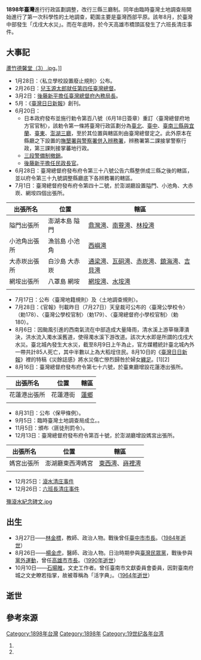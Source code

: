 **1898年臺灣**進行行政區劃調整，改行三縣三廳制。同年由臨時臺灣土地調查局開始進行了第一次科學性的土地調查，範圍主要是臺灣西部平原。該年8月，於臺灣中部發生「戊戌大水災」。而在年底時，於今天高雄市橋頭區發生了六班長清庄事件。

## 大事記

[蘆竹德馨堂（3）.jpg](https://zh.wikipedia.org/wiki/File:蘆竹德馨堂（3）.jpg "fig:蘆竹德馨堂（3）.jpg")。\]\]

  - 1月28日：〈私立學校設置廢止規則〉公布。
  - 2月26日：[兒玉源太郎就任第四任臺灣總督](../Page/兒玉源太郎.md "wikilink")。
  - 3月2日：[後藤新平擔任臺灣總督府內務局長](../Page/後藤新平.md "wikilink")。
  - 5月：《[臺灣日日新報](../Page/臺灣日日新報.md "wikilink")》創刊。
  - 6月20日：
      - 日本政府發布並施行勅令第百八號（6月18日簽章）重訂〈臺灣總督府地方官官制〉，該勅令第一條將臺灣行政區劃分為[臺北](../Page/臺北縣_\(日治時期\).md "wikilink")、[臺中](https://zh.wikipedia.org/wiki/臺中縣_\(日治時期\) "wikilink")、[臺南三縣與](../Page/臺南縣_\(日治時期\).md "wikilink")[宜蘭](../Page/宜蘭廳.md "wikilink")、[臺東](https://zh.wikipedia.org/wiki/臺東廳 "wikilink")、[澎湖三廳](../Page/澎湖廳.md "wikilink")，至於其位置與轄區則由臺灣總督定之。此外原本在縣廳之下設置的[撫墾署與警察署併入](https://zh.wikipedia.org/wiki/撫墾署 "wikilink")[辨務署](../Page/辨務署.md "wikilink")，辨務署第二課接掌警察行政，第三課則接掌蕃地行政。
      - [三段警備制撤銷](https://zh.wikipedia.org/wiki/三段警備制 "wikilink")。
      - [後藤新平擔任民政長官](../Page/後藤新平.md "wikilink")。
  - 6月28日：臺灣總督府發布府令第三十八號公告六縣整併成三縣之後的轄區，並以府令第三十九號調整縣廳底下各辨務署的轄區。
  - 7月1日：臺灣總督府發布府令第四十二號，於澎湖廳設置隘門、小池角、大赤崁、網垵四個出張所。

| 出張所名   | 位置      | 轄區                                                                                                                                                                                                                                                                  |
| ------ | ------- | ------------------------------------------------------------------------------------------------------------------------------------------------------------------------------------------------------------------------------------------------------------------- |
| 隘門出張所  | 澎湖本島 隘門 | [鼎灣澚](https://zh.wikipedia.org/wiki/鼎灣澚 "wikilink")、[南藔澚](https://zh.wikipedia.org/wiki/南藔澚 "wikilink")、[林投澚](https://zh.wikipedia.org/wiki/林投澚 "wikilink")                                                                                                         |
| 小池角出張所 | 漁翁島 小池角 | [西嶼澚](https://zh.wikipedia.org/wiki/西嶼澚 "wikilink")                                                                                                                                                                                                                 |
| 大赤崁出張所 | 白沙島 大赤崁 | [通梁澚](https://zh.wikipedia.org/wiki/通梁澚 "wikilink")、[瓦硐澚](https://zh.wikipedia.org/wiki/瓦硐澚 "wikilink")、[赤崁澚](https://zh.wikipedia.org/wiki/赤崁澚 "wikilink")、[鎮海澚](https://zh.wikipedia.org/wiki/鎮海澚 "wikilink")、[吉貝澚](https://zh.wikipedia.org/wiki/吉貝澚 "wikilink") |
| 網垵出張所  | 八罩島 網垵  | [網垵澚](https://zh.wikipedia.org/wiki/網垵澚 "wikilink")、[水垵澚](https://zh.wikipedia.org/wiki/水垵澚 "wikilink")                                                                                                                                                             |
|        |         |                                                                                                                                                                                                                                                                     |

  - 7月17日：公布〈臺灣地籍規則〉及〈土地調查規則〉。
  - 7月28日：《官報》刊載昨日（7月27日）天皇裁可公布的〈臺灣公學校令〉（勅178）、〈臺灣公學校官制〉（勅179）、〈臺灣總督府小學校官制〉（勅180）。
  - 8月6日：因颱風引進的西南氣流在中部造成大量降雨，清水溪上游草嶺潭潰決，洪水流入濁水溪舊道，使得濁水溪下游改道。該次大水即是所謂的戊戌大水災。臺北城內發生大水災，截至8月9日上午為止，官方媒體統計臺北城內外一帶共計85人死亡，其中半數以上為大稻埕住民。8月10日的《[臺灣日日新報](../Page/臺灣日日新報.md "wikilink")》裡的特稿《災餘誌感》將水災傷亡慘烈歸咎於婦女[纏足](https://zh.wikipedia.org/wiki/纏足 "wikilink")。\[1\]\[2\]
  - 8月16日：臺灣總督府發布府令第七十六號，於臺東廳增設花蓮港出張所。

| 出張所名   | 位置   | 轄區                                                |
| ------ | ---- | ------------------------------------------------- |
| 花蓮港出張所 | 花蓮港街 | [蓮鄉](https://zh.wikipedia.org/wiki/蓮鄉 "wikilink") |
|        |      |                                                   |

  - 8月31日：公布〈保甲條例〉。
  - 9月5日：臨時臺灣土地調查局成立。。
  - 11月5日：頒布〈匪徒刑罰令〉。
  - 12月13日：臺灣總督府發布府令第百十號，於澎湖廳增設媽宮出張所。

| 出張所名  | 位置       | 轄區                                                                                                      |
| ----- | -------- | ------------------------------------------------------------------------------------------------------- |
| 媽宮出張所 | 澎湖廳東西澚媽宮 | [東西澚](https://zh.wikipedia.org/wiki/東西澚 "wikilink")、[嵵裡澚](https://zh.wikipedia.org/wiki/嵵裡澚 "wikilink") |
|       |          |                                                                                                         |

  - 12月25日：[滾水清庄事件](https://zh.wikipedia.org/wiki/滾水清莊事件 "wikilink")
  - 12月26日：[六班長清庄事件](../Page/六班長清庄事件.md "wikilink")

[殤滾水紀念碑文.jpg](https://zh.wikipedia.org/wiki/File:殤滾水紀念碑文.jpg "fig:殤滾水紀念碑文.jpg")

## 出生

  - 3月27日——[林金標](https://zh.wikipedia.org/wiki/林金標 "wikilink")，教師、政治人物。戰後曾任[臺中市](../Page/臺中市_\(省轄市\).md "wikilink")[市長](https://zh.wikipedia.org/wiki/臺中市市長 "wikilink")。（[1984年逝世](../Page/1984年臺灣.md "wikilink")）
  - 8月26日——[楊金虎](../Page/楊金虎.md "wikilink")，醫師、政治人物。日治時期參與[臺灣民眾黨](../Page/臺灣民眾黨.md "wikilink")，戰後參與[黨外運動](../Page/黨外運動.md "wikilink")，曾任[高雄市](../Page/高雄市.md "wikilink")[市長](https://zh.wikipedia.org/wiki/高雄市市長 "wikilink")。（[1990年逝世](../Page/1990年臺灣.md "wikilink")）
  - 10月10日——[石暘睢](../Page/石暘睢.md "wikilink")，文史工作者。曾任臺南市文獻委員會委員，因對臺南府城之文史瞭若指掌，故被尊稱為「活字典」。（[1964年逝世](https://zh.wikipedia.org/wiki/1964年臺灣 "wikilink")）

## 逝世

## 參考來源

[Category:1898年台灣](https://zh.wikipedia.org/wiki/Category:1898年台灣 "wikilink")
[Category:1898年](https://zh.wikipedia.org/wiki/Category:1898年 "wikilink")
[Category:19世纪各年台湾](https://zh.wikipedia.org/wiki/Category:19世纪各年台湾 "wikilink")

1.
2.